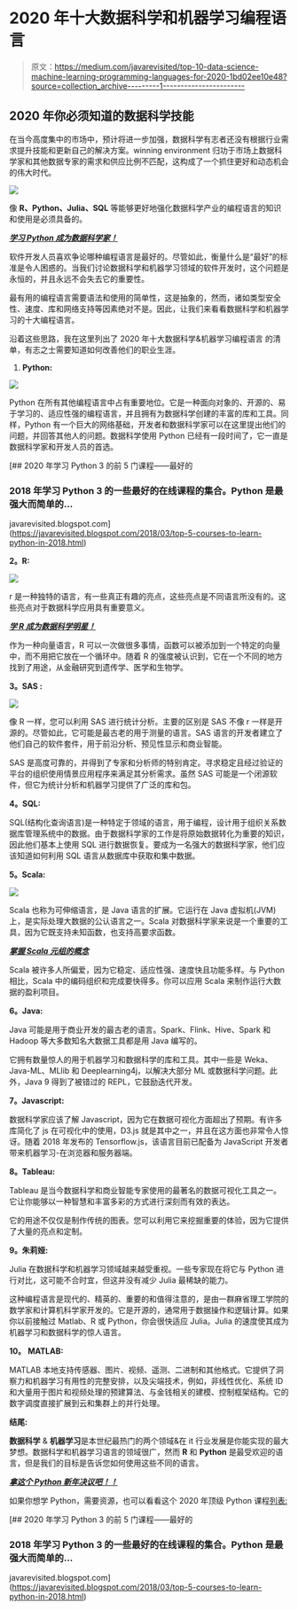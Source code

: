 # 2020 年十大数据科学和机器学习编程语言

> 原文：<https://medium.com/javarevisited/top-10-data-science-machine-learning-programming-languages-for-2020-1bd02ee10e48?source=collection_archive---------1----------------------->

## 2020 年你必须知道的数据科学技能

在当今高度集中的市场中，预计将进一步加强，数据科学有志者还没有根据行业需求提升技能和更新自己的解决方案。winning environment 归功于市场上数据科学家和其他数据专家的需求和供应比例不匹配，这构成了一个抓住更好和动态机会的伟大时代。

![](img/1926faeca166438117f301201362447e.png)

像 **R、Python、Julia、SQL** 等能够更好地强化数据科学产业的编程语言的知识和使用是必须具备的。

[***学习 Python 成为数据科学家！***](https://techvidvan.com/tutorials/python-tutorial/)

软件开发人员喜欢争论哪种编程语言是最好的。尽管如此，衡量什么是“最好”的标准是令人困惑的。当我们讨论数据科学和机器学习领域的软件开发时，这个问题是永恒的，并且永远不会失去它的重要性。

最有用的编程语言需要语法和使用的简单性，这是抽象的，然而，诸如类型安全性、速度、库和网络支持等因素绝对不是。因此，让我们来看看数据科学和机器学习的十大编程语言。

沿着这些思路，我在这里列出了 2020 年十大数据科学&机器学习编程语言 的清单，有志之士需要知道如何改善他们的职业生涯。

1.  **Python:**

![](img/13a9a5d212131d51e32e898405f6d795.png)

Python 在所有其他编程语言中占有重要地位。它是一种面向对象的、开源的、易于学习的、适应性强的编程语言，并且拥有为数据科学创建的丰富的库和工具。同样，Python 有一个巨大的网络基础，开发者和数据科学家可以在这里提出他们的问题，并回答其他人的问题。数据科学使用 Python 已经有一段时间了，它一直是数据科学家和开发人员的首选。

[](https://javarevisited.blogspot.com/2018/03/top-5-courses-to-learn-python-in-2018.html) [## 2020 年学习 Python 3 的前 5 门课程——最好的

### 2018 年学习 Python 3 的一些最好的在线课程的集合。Python 是最强大而简单的…

javarevisited.blogspot.com](https://javarevisited.blogspot.com/2018/03/top-5-courses-to-learn-python-in-2018.html) 

**2。R:**

![](img/1f840bc0a7510cef11787890bb69eb81.png)

r 是一种独特的语言，有一些真正有趣的亮点，这些亮点是不同语言所没有的。这些亮点对于数据科学应用具有重要意义。

[***学 R 成为数据科学明星！***](https://techvidvan.com/tutorials/r-tutorial/)

作为一种向量语言，R 可以一次做很多事情，函数可以被添加到一个特定的向量中，而不用把它放在一个循环中。随着 R 的强度被认识到，它在一个不同的地方找到了用途，从金融研究到遗传学、医学和生物学。

**3。SAS :**

![](img/e321a72b17ceee51ed737dfd2d95104d.png)

像 R 一样，您可以利用 SAS 进行统计分析。主要的区别是 SAS 不像 r 一样是开源的。尽管如此，它可能是最古老的用于测量的语言。SAS 语言的开发者建立了他们自己的软件套件，用于前沿分析、预见性显示和商业智能。

SAS 是高度可靠的，并得到了专家和分析师的特别肯定。寻求稳定且经过验证的平台的组织使用情景应用程序来满足其分析需求。虽然 SAS 可能是一个闭源软件，但它为统计分析和机器学习提供了广泛的库和包。

**4。SQL:**

SQL(结构化查询语言)是一种特定于领域的语言，用于编程，设计用于组织关系数据库管理系统中的数据。由于数据科学家的工作是将原始数据转化为重要的知识，因此他们基本上使用 SQL 进行数据恢复。要成为一名强大的数据科学家，他们应该知道如何利用 SQL 语言从数据库中获取和集中数据。

**5。Scala:**

![](img/66656ba0e67a25b518e30e42dd9ef3ca.png)

Scala 也称为可伸缩语言，是 Java 语言的扩展。它运行在 Java 虚拟机(JVM)上，是实际处理大数据的公认语言之一。Scala 对数据科学家来说是一个重要的工具，因为它既支持未知函数，也支持高要求函数。

[***掌握 Scala 元组的概念***](https://techvidvan.com/tutorials/scala-tuples/)

Scala 被许多人所偏爱，因为它稳定、适应性强、速度快且功能多样。与 Python 相比，Scala 中的编码组织和完成要快得多。你可以应用 Scala 来制作运行大数据的盈利项目。

**6。Java:**

Java 可能是用于商业开发的最古老的语言。Spark、Flink、Hive、Spark 和 Hadoop 等大多数知名大数据工具都是用 Java 编写的。

它拥有数量惊人的用于机器学习和数据科学的库和工具。其中一些是 Weka、Java-ML、MLlib 和 Deeplearning4j，以解决大部分 ML 或数据科学问题。此外，Java 9 得到了被错过的 REPL，它鼓励迭代开发。

**7。Javascript:**

数据科学家应该了解 Javascript，因为它在数据可视化方面超出了预期。有许多库简化了 js 在可视化中的使用，D3.js 就是其中之一，并且在这方面也非常令人惊讶。随着 2018 年发布的 Tensorflow.js，该语言目前已配备为 JavaScript 开发者带来机器学习-在浏览器和服务器端。

**8。Tableau:**

Tableau 是当今数据科学和商业智能专家使用的最著名的数据可视化工具之一。它让你能够以一种智慧和丰富多彩的方式进行深刻而有效的表达。

它的用途不仅仅是制作传统的图表。您可以利用它来挖掘重要的体验，因为它提供了大量的亮点和定制。

**9。朱莉娅:**

Julia 在数据科学和机器学习领域越来越受重视。一些专家现在将它与 Python 进行对比，这可能不合时宜，但这并没有减少 Julia 最稀缺的能力。

这种编程语言是现代的、精英的、重要的和值得注意的，是由一群麻省理工学院的数学家和计算机科学家开发的。它是开源的，通常用于数据操作和逻辑计算。如果你以前接触过 Matlab、R 或 Python，你会很快适应 Julia。Julia 的速度使其成为机器学习和数据科学的惊人语言。

**10。** **MATLAB:**

MATLAB 本地支持传感器、图片、视频、遥测、二进制和其他格式。它提供了洞察力和机器学习有用性的完整安排，以及尖端技术，例如，非线性优化、系统 ID 和大量用于图片和视频处理的预建算法、与金钱相关的建模、控制框架结构。它的数字调度直接扩展到云和集群上的并行处理。

**结尾:**

**数据科学** & **机器学习**是本世纪最热门的两个领域&在 it 行业发展是你能实现的最大梦想。数据科学和机器学习语言的领域很广，然而 **R** 和 **Python** 是最受欢迎的语言，但是我们的目标是告诉您如何使用这些不同的语言。

[***拿这个 Python 新年决议吧！！***](https://techvidvan.com/tutorials/python-tutorial/)

如果你想学 Python，需要资源，也可以看看这个 2020 年顶级 Python 课程[列表:](/better-programming/top-5-courses-to-learn-python-in-2018-best-of-lot-26644a99e7ec)

[](https://javarevisited.blogspot.com/2018/03/top-5-courses-to-learn-python-in-2018.html) [## 2020 年学习 Python 3 的前 5 门课程——最好的

### 2018 年学习 Python 3 的一些最好的在线课程的集合。Python 是最强大而简单的…

javarevisited.blogspot.com](https://javarevisited.blogspot.com/2018/03/top-5-courses-to-learn-python-in-2018.html)
